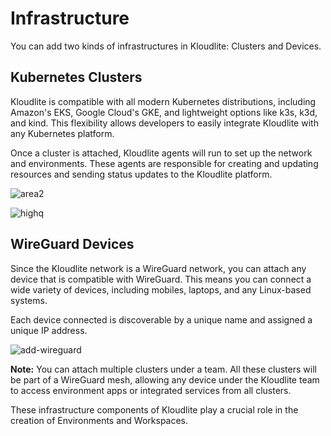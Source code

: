 # Infrastructure

You can add two kinds of infrastructures in Kloudlite: Clusters and Devices.

## Kubernetes Clusters
Kloudlite is compatible with all modern Kubernetes distributions, including Amazon's EKS, 
Google Cloud's GKE, and lightweight options like k3s, k3d, and kind. This flexibility allows 
developers to easily integrate Kloudlite with any Kubernetes platform.

Once a cluster is attached, Kloudlite agents will run to set up the network and environments. 
These agents are responsible for creating and updating resources and sending status updates to the
Kloudlite platform.

![area2](https://github.com/user-attachments/assets/0364a0ef-a4f0-4352-961d-3071f531b69e)

![highq](https://github.com/user-attachments/assets/4e3a8d91-d5d1-4ee3-8e60-413459c2c742)

## WireGuard Devices
Since the Kloudlite network is a WireGuard network, you can attach any device that is compatible with
WireGuard. This means you can connect a wide variety of devices, including mobiles, laptops, and any 
Linux-based systems.

Each device connected is discoverable by a unique name and assigned a unique IP address.

![add-wireguard](https://github.com/user-attachments/assets/b50848dc-3267-480d-9d07-9b235aee142c)


**Note:** You can attach multiple clusters under a team. All these clusters will be part of a WireGuard 
mesh, allowing any device under the Kloudlite team to access environment apps or integrated services from 
all clusters.

These infrastructure components of Kloudlite play a crucial role in the creation of Environments and Workspaces.

